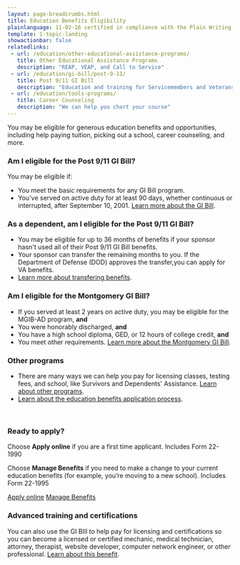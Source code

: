 ```yaml
---
layout: page-breadcrumbs.html
title: Education Benefits Eligibility 
plainlanguage: 11-02-16 certified in compliance with the Plain Writing Act
template: 1-topic-landing
showactionbar: false
relatedlinks:
 - url: /education/other-educational-assistance-programs/
   title: Other Educational Assistance Programs
   description: "REAP, VEAP, and Call to Service"
 - url: /education/gi-bill/post-9-11/
   title: Post 9/11 GI Bill
   description: "Education and training for Servicemembers and Veterans"
 - url: /education/tools-programs/
   title: Career Counseling
   description: "We can help you chart your course"
---
```


You may be eligible for generous education benefits and opportunities, including help paying tuition, picking out a school, career counseling, and more.

<div class="feature" markdown="1">

### Am I eligible for the Post 9/11 GI Bill?

You may be eligible if:

- You meet the basic requirements for any GI Bill program.
- You've served on active duty for at least 90 days, whether continuous or interrupted, after September 10, 2001.
[Learn more about the GI Bill](/education/gi-bill/post-9-11/).

### As a dependent, am I eligible for the Post 9/11 GI Bill?

- You may be eligible for up to 36 months of benefits if your sponsor hasn't used all of their Post 9/11 GI Bill benefits. 
- Your sponsor can transfer the remaining months to you. If the Department of Defense (DOD) approves the transfer,you can apply for VA benefits. 
- [Learn more about transfering benefits](/education/gi-bill/transfer/). 

### Am I eligible for the Montgomery GI Bill? 

- If you served at least 2 years on active duty, you may be eligible for the MGIB-AD program, **and**
- You were honorably discharged, **and**
- You have a high school diploma, GED, or 12 hours of college credit, **and** 
- You meet other requirements. [Learn more about the Montgomery GI Bill](/education/gi-bill/montgomery-active-duty/).

### Other programs 

- There are many ways we can help you pay for licensing classes, testing fees, and school, like Survivors and Dependents' Assistance. [Learn about other programs](/education/gi-bill/). 
- [Learn about the education benefits application process](/education/apply). 

</div>

<div markdown="0"><br></div>

### Ready to apply?

Choose **Apply online** if you are a first time applicant.
Includes Form 22-1990

Choose **Manage Benefits** if you need to make a change to your current education benefits (for example, you’re moving to a new school).
Includes Form 22-1995

<a class="usa-button-primary va-button-primary" href="/education/apply-for-education-benefits/application/1990/introduction">Apply online</a>
<a href="/education/apply-for-education-benefits/application/1995" class="usa-button-primary usa-button-outline" target="_blank">Manage Benefits</a>

### Advanced training and certifications

You can also use the GI BIll to help pay for licensing and certifications so you can become a licensed or certified mechanic, medical technician, attorney, therapist, website developer, computer network engineer, or other professional. [Learn about this benefit](/education/advanced-training-and-certifications/).


<div markdown="0"><br></div>
